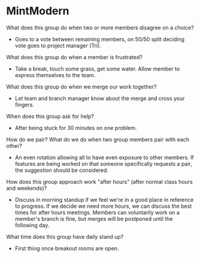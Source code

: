 # MintModern

What does this group do when two or more members disagree on a choice?

- Goes to a vote between remaining members, on 50/50 split deciding vote goes to project manager (Tri).

What does this group do when a member is frustrated?

- Take a break, touch some grass, get some water. Allow member to express themselves to the team.

What does this group do when we merge our work together?

- Let team and branch manager know about the merge and cross your fingers.

When does this group ask for help?

- After being stuck for 30 minutes on one problem.

How do we pair? What do we do when two group members pair with each other?

- An even rotation allowing all to have even exposure to other members. If features are being worked on
  that someone specifically requests a pair, the suggestion should be considered.

How does this group approach work "after hours" (after normal class hours and weekends)?

- Discuss in morning standup if we feel we're in a good place in reference to progress. If
  we decide we need more hours, we can discuss the best times for after hours meetings. Members can
  voluntarily work on a member's branch is fine, but merges will be postponed until the following day.

What time does this group have daily stand up?

- First thing once breakout rooms are open.
